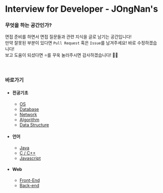 # Interview for Developer - JOngNan's

### 무엇을 하는 공간인가?

면접 준비를 하면서 면접 질문들과 관련 지식을 글로 남기는 공간입니다!  
만약 잘못된 부분이 있다면 `Pull Request` 혹은 `Issue`를 남겨주세요! 바로 수정하겠습니다!  
보고 도움이 되셨다면 ⭐️를 꾸욱 눌러주시면 감사하겠습니다! 👏🏻

<br>

### 바로가기

- #### 전공기초
  
  - [OS](/OS/README.md)
  - [Database](/Database/README.md)
  - [Network](/Network/README.md)
  - [Algorithm](/Algorithm/README.md)
  - [Data Structure](/DataStructure/README.md)
- #### 언어
  
  - [Java](/Java/README.md)
  - [C / C++](/C&C++/README.md)
  - [Javascript](/Javascript/README.md)
- #### Web
  
  - [Front-End](/Front-End/README.md#title)
  - [Back-end](/Back-End/README.md)
